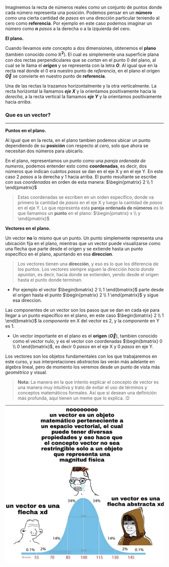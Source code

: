<!-- Titulo:
Vectores
 -->

<!-- Animación recta real, puntos en ella y punto q se mueve con flecha apuntando -->

Imaginemos la recta de números reales como un conjunto de puntos donde cada número representa una posición. Podemos pensar en un **número** como una cierta cantidad de _pasos_ en una dirección particular teniendo al cero como **referencia**. Por ejemplo en este caso podemos imaginar un número como **$n$** _pasos_ a la derecha o a la izquierda del cero.

**El plano.**

<!-- Generamos el plano, escribimos _$\mathbb{R}^{2}$_, ponemos ejes y resaltamos el Origen -->

Cuando llevamos este concepto a dos dimensiones, obtenemos el **plano** (también conocido como **$\mathbb{R}^{2}$**). El cual es simplemente una superficie plana con dos rectas perpendiculares que se _cortan_ en el punto 0 del plano, al cual se le llama el _**origen**_ y se representa con la letra **$O$**. Al igual que en la recta real donde el 0 era nuestro punto de _referencia_, en el plano el origen **$\vec{O}$** se convierte en nuestro punto de **referencia**.
 
<!-- Les ponemos nombres a los ejes -->

Una de las rectas la trazamos horizontalmente y la otra verticalmente. La recta horizontal la llamamos _**eje X**_ y la orientamos positivamente hacia la _derecha_, a la recta vertical la llamamos _**eje Y**_ y la orientamos positivamente hacia _arriba_.


### Que es un vector?
---

**Puntos en el plano.**

<!-- Representamos un punto y lo movemos -->

Al igual que en la recta, en el plano tambien podemos ubicar un punto dependiendo de su **posición** con respecto al _cero_, solo que ahora se necesitan dos números para ubicarlo.

<!-- Hacemos pasos en componentes X y Y. -->

En el plano, representamos un punto como una _pareja ordenada de numeros_, podemos entender esto como **coordenadas**, es decir, dos números que indican cuántos _pasos_ se dan en el eje X y en el eje Y. En este caso 2 _pasos_ a la derecha y 1 hacia arriba. El punto resultante se escribe con sus _coordenadas_ en orden de esta manera: $\begin{pmatrix} 2 \\ 1 \end{pmatrix}$

<!-- Dibujamos el punto y hacemos la pareja ordenada (1,2) -->

> Estas coordenadas se escriben en un orden específico, donde va primero la cantidad de _pasos_ en el eje X y luego la cantidad de _pasos_ en el eje Y. Lo que representa esta **pareja ordenada de números** es lo que llamamos un **punto** en el plano: $\begin{pmatrix} x \\ y \end{pmatrix}$

<!-- Descripcion formal de un punto -->


**Vectores en el plano.**

<!-- Resaltar la palabra "punto" -->

Un vector **no** lo mismo que un punto. Un punto simplemente representa una ubicación fija en el plano, mientras que un vector puede visualizarse como una flecha que parte desde el origen y se extiende hasta un punto específico en el plano, apuntando en esa **direccion**.

> Los vectores tienen una **dirección**, y eso es lo que los diferencia de los puntos. Los vectores siempre siguen la dirección _hacia donde apuntan_, es decir, hacia donde se extienden, yendo desde el origen hasta el punto donde terminan.

- Por ejemplo el vector $\begin{bmatrix} 2 \\ 1 \end{bmatrix}$ parte desde el origen hasta el punto $\begin{pmatrix} 2 \\ 1 \end{pmatrix}$ y sigue esa direccion.

Las componentes de un vector son los pasos que se dan en cada eje para llegar a un punto específico en el plano, en este caso $\begin{bmatrix} 2 \\ 1 \end{bmatrix}$ la _componente_ en X del vector es 2, y la _componente_ en Y es 1.

- Un vector importante en el plano es el **origen** (**$\vec{O}$**), tambien conocido como el vector nulo, y es el vector con coordenadas $\begin{bmatrix} 0 \\ 0 \end{bmatrix}$, es decir 0 _pasos_ en el eje X y 0 _pasos_ en eje Y.

<!-- Dibujar un vector -->

Los vectores son los objetos fundamentales con los que trabajaremos en este curso, y sus interpretaciones _abstractas_ las verán más adelante en álgebra lineal, pero de momento los veremos desde un punto de vista más _geométrico_ y visual.

> **Nota:** La manera en la que intento explicar el concepto de vector es una manera muy intuitiva y trato de evitar el uso de términos y conceptos matemáticos formales. Así que si desean una definición más profunda, aquí tienen un meme que lo explica. :D

![Just a meme](../src/assets/meme-vector.jpg)

<!-- Animacion Despedida -->